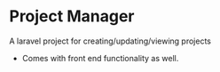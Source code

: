 # Project Manager
A laravel project for creating/updating/viewing projects

* Comes with front end functionality as well.